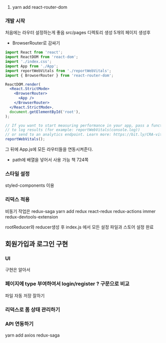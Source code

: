 1. yarn add react-router-dom

### 개발 시작

처음에는 라우터 설정하는게 좋음
src/pages 디렉토리 생성
5개의 페이지 생성후

- BrowserRouter로 감싸기

```jsx
import React from 'react';
import ReactDOM from 'react-dom';
import './index.css';
import App from './App';
import reportWebVitals from './reportWebVitals';
import { BrowserRouter } from 'react-router-dom';

ReactDOM.render(
  <React.StrictMode>
    <BrowserRouter>
      <App />
    </BrowserRouter>
  </React.StrictMode>,
  document.getElementById('root'),
);

// If you want to start measuring performance in your app, pass a function
// to log results (for example: reportWebVitals(console.log))
// or send to an analytics endpoint. Learn more: https://bit.ly/CRA-vitals
reportWebVitals();
```

그 뒤에 App.js에 모든 라우터들을 연동시켜준다.

- path에 배열을 넣어서 사용 가능
  책 724쪽

### 스타일 설정

styled-components 이용

### 리덕스 적용

비동기 작업은 redux-saga
yarn add redux react-redux redux-actions immer redux-devtools-extension

rootReducer와 reducer생성 후 index.js 에서 모든 설정 파일과 스토어 설정 완료

## 회원가입과 로그인 구현

### UI

구현은 알아서

### 페이지에 type 부여하여서 login/register ? 구문으로 비교

파일 자동 저장 잘하기

### 리덕스로 폼 상태 관리하기

### API 연동하기

yarn add axios redux-saga

